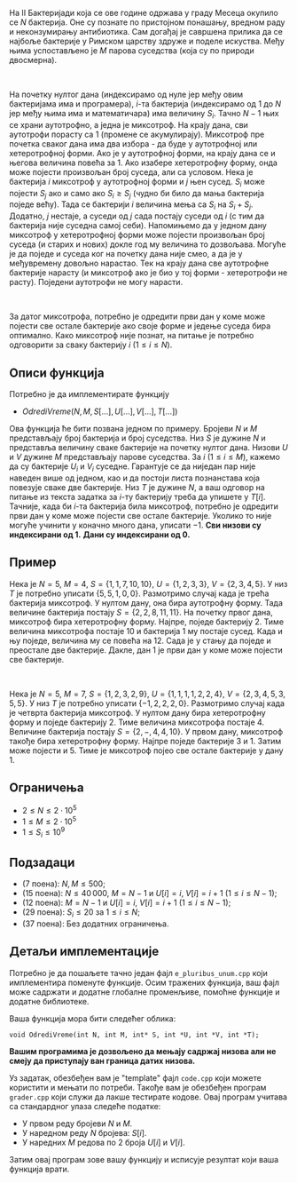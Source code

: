 На II Бактеријади која се ове године одржава у граду Месеца окупило се $N$ бактерија. Оне су познате по пристојном понашању, вредном раду и неконзумирању антибиотика. Сам догађај је савршена прилика да се најбоље бактерије у Римском царству здруже и поделе искуства. Међу њима успостављено је $M$ парова суседства (која су по природи двосмерна).

<br>

На почетку нултог дана (индексирамо од нуле јер међу овим бактеријама има и програмера), $i$-та бактерија (индексирамо од $1$ до $N$ јер међу њима има и математичара) има величину $S_i$. Тачно $N-1$ њих се храни аутотрофно, а једна је миксотроф. На крају дана, сви аутотрофи порасту са $1$ (промене се акумулирају). Миксотроф пре почетка сваког дана има два избора - да буде у аутотрофној или хетеротрофној форми. Ако је у аутотрофној форми, на крају дана се и његова величина повећа за $1$. Ако изабере хетеротрофну форму, онда може појести произвољан број суседа, али са условом. Нека је бактерија $i$ миксотроф у аутотрофној форми и $j$ њен сусед. $S_i$ може појести $S_j$ ако и само ако $S_i \geq S_j$ (чудно би било да мања бактерија поједе већу). Тада се бактерији $i$ величина мења са $S_i$ на $S_i + S_j$. Додатно, $j$ нестаје, а суседи од $j$ сада постају суседи од $i$ (с тим да бактерија није суседна самој себи). Напомињемо да у једном дану миксотроф у хетеротрофној форми може појести произвољан број суседа (и старих и нових) докле год му величина то дозвољава. Могуће је да поједе и суседа ког на почетку дана није смео, а да је у међувремену довољно нарастао. Тек на крају дана све аутотрофне бактерије нарасту (и миксотроф ако је био у тој форми - хетеротрофи не расту). Поједени аутотрофи не могу нарасти.


<br>

За датог миксотрофа, потребно је одредити први дан у коме може појести све остале бактерије ако своје форме и једење суседа бира оптимално. Како миксотроф није познат, на питање је потребно одговорити за сваку бактерију $i$ ($1 \leq i \leq N$).

## Описи функција

Потребно је да имплементирате функцију

-   $OdrediVreme(N, M, S[\ldots],U[\ldots],V[\ldots],T[\ldots])$

Ова функција ће бити позвана једном по примеру. Бројеви $N$ и $M$ представљају број бактерија и број суседства. Низ $S$ је дужине $N$ и представља величину сваке бактерије на почетку нултог дана. Низови $U$ и $V$ дужине $M$ представљају парове суседства. За $i$ ($1 \leq i \leq M$), кажемо да су бактерије $U_i$ и $V_i$ суседне. Гарантује се да ниједан пар није наведен више од једном, као и да постоји листа познанстава која повезује сваке две бактерије. Низ $T$ је дужине $N$, а ваш одговор на питање из текста задатка за $i$-ту бактерију треба да упишете у $T[i]$. Тачније, када би $i$-та бактерија била миксотроф, потребно је одредити први дан у коме може појести све остале бактерије. Уколико то није могуће учинити у коначно много дана, уписати $-1$.
   **Сви низови су индексирани од 1.**
   **Дани су индексирани од 0.**
 
## Пример

Нека је $N=5$, $M=4$,  $S=\{1,1,7,10,10\}$, $U=\{1,2,3,3\}$, $V=\{2,3,4,5\}$. У низ $T$ је потребно уписати $\{5,5,1,0,0\}$. Размотримо случај када је трећа бактерија миксотроф. У нултом дану, она бира аутотрофну форму. Тада величине бактерија постају $S=\{2,2,8,11,11\}$. На почетку првог дана, миксотроф бира хетеротрофну форму. Најпре, поједе бактерију $2$. Тиме величина миксотрофа постаје $10$ и бактерија $1$ му постаје сусед. Када и њу поједе, величина му се повећа на $12$. Сада је у стању да поједе и преостале две бактерије. Дакле, дан $1$ је први дан у коме може појести све бактерије.

<br>

Нека је $N=5$, $M=7$,  $S=\{1,2,3,2,9\}$, $U=\{1,1,1,1,2,2,4\}$, $V=\{2,3,4,5,3,5,5\}$. У низ $T$ је потребно уписати $\{-1,2,2,2,0\}$. Размотримо случај када је четврта бактерија миксотроф. У нултом дану бира хетеротрофну форму и поједе бактерију $2$. Тиме величина миксотрофа постаје $4$. Величине бактерија постају $S=\{2,-,4,4,10\}$. У првом дану, миксотроф такође бира хетеротрофну форму. Најпре поједе бактерије $3$ и $1$. Затим може појести и $5$. Тиме је миксотроф појео све остале бактерије у дану $1$.

## Ограничења
*   $2 \leq N \leq 2\cdot 10^5$
*   $1 \leq M \leq 2\cdot 10^5$
*   $1 \leq S_i \leq 10^9$


## Подзадаци
*   (7 поена): $N,M \leq 500$;
*   (15 поена): $N\leq 40\,000$, $M = N-1$ и $U[i]=i$, $V[i]=i+1$ ($1 \leq i \leq N-1$);
*   (12 поена): $M = N-1$ и $U[i]=i$, $V[i]=i+1$ ($1 \leq i \leq N-1$);
*   (29 поена): $S_i \leq 20$ за $1 \leq i \leq N$;
*   (37 поена): Без додатних ограничења.

## Детаљи имплементације

Потребно је да пошаљете тачно један фајл  `e_pluribus_unum.cpp`  који имплементира поменуте функције. Осим тражених функција, ваш фајл може садржати и додатне глобалне променљиве, помоћне функције и додатне библиотеке.

Ваша функција мора бити следећег облика:

`void OdrediVreme(int N, int M, int* S, int *U, int *V, int *T);`

**Вашим програмима је дозвољено да мењају садржај низова али не смеју да приступају ван граница датих низова.**

Уз задатак, обезбеђен вам је "template" фајл  `code.cpp`  који можете користити и мењати по потреби. Такође вам је обезбеђен програм  `grader.cpp`  који служи да лакше тестирате кодове. Овај програм учитава са стандардног улаза следеће податке:

-   У првом реду бројеви $N$ и $M$.
-   У наредном реду $N$ бројева: $S[i]$.
-   У наредних $M$ редова по $2$ броја $U[i]$ и $V[i]$.

Затим овај програм зове вашу функцију и исписује резултат који ваша функција врати.

